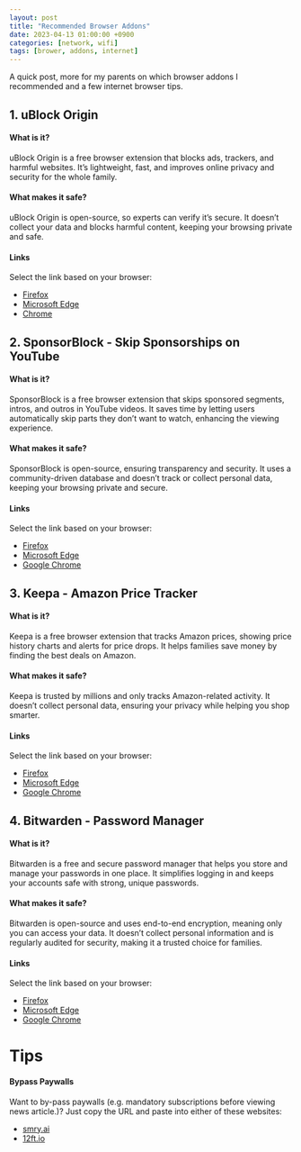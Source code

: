 ```yaml
---
layout: post
title: "Recommended Browser Addons"
date: 2023-04-13 01:00:00 +0900
categories: [network, wifi]
tags: [brower, addons, internet]
---
```


A quick post, more for my parents on which browser addons I recommended and a few internet browser tips. 

## 1. uBlock Origin

#### What is it?

uBlock Origin is a free browser extension that blocks ads, trackers, and harmful websites. It’s lightweight, fast, and improves online privacy and security for the whole family.

#### What makes it safe?

uBlock Origin is open-source, so experts can verify it’s secure. It doesn’t collect your data and blocks harmful content, keeping your browsing private and safe.

#### Links

Select the link based on your browser:
- [Firefox](https://addons.mozilla.org/en-US/firefox/addon/ublock-origin/)
- [Microsoft Edge](https://microsoftedge.microsoft.com/addons/detail/ublock-origin/odfafepnkmbhccpbejgmiehpchacaeak)
- [Chrome](https://chrome.google.com/webstore/detail/ublock-origin/cjpalhdlnbpafiamejdnhcphjbkeiagm)

## 2. SponsorBlock - Skip Sponsorships on YouTube

#### What is it?

SponsorBlock is a free browser extension that skips sponsored segments, intros, and outros in YouTube videos. It saves time by letting users automatically skip parts they don’t want to watch, enhancing the viewing experience.

#### What makes it safe?

SponsorBlock is open-source, ensuring transparency and security. It uses a community-driven database and doesn’t track or collect personal data, keeping your browsing private and secure.

#### Links

Select the link based on your browser:
- [Firefox](https://addons.mozilla.org/addon/sponsorblock)
- [Microsoft Edge](https://microsoftedge.microsoft.com/addons/detail/sponsorblock-for-youtube-/mbmgnelfcpoecdepckhlhegpcehmpmji)
- [Google Chrome](https://chrome.google.com/webstore/detail/mnjggcdmjocbbbhaepdhchncahnbgone)

## 3. Keepa - Amazon Price Tracker

#### What is it?

Keepa is a free browser extension that tracks Amazon prices, showing price history charts and alerts for price drops. It helps families save money by finding the best deals on Amazon.

#### What makes it safe?

Keepa is trusted by millions and only tracks Amazon-related activity. It doesn’t collect personal data, ensuring your privacy while helping you shop smarter.

#### Links

Select the link based on your browser:
- [Firefox](https://addons.mozilla.org/firefox/addon/keepa/)
- [Microsoft Edge](https://microsoftedge.microsoft.com/addons/detail/ejefaeioamebhekmfaclajddbpnnobje)
- [Google Chrome](https://chrome.google.com/webstore/detail/neebplgakaahbhdphmkckjjcegoiijjo)

## 4. Bitwarden - Password Manager

#### What is it?

Bitwarden is a free and secure password manager that helps you store and manage your passwords in one place. It simplifies logging in and keeps your accounts safe with strong, unique passwords.

#### What makes it safe?

Bitwarden is open-source and uses end-to-end encryption, meaning only you can access your data. It doesn’t collect personal information and is regularly audited for security, making it a trusted choice for families.

#### Links

Select the link based on your browser:
- [Firefox](https://addons.mozilla.org/en-US/firefox/addon/bitwarden-password-manager/?browser=firefox)
- [Microsoft Edge](https://microsoftedge.microsoft.com/addons/detail/jbkfoedolllekgbhcbcoahefnbanhhlh)
- [Google Chrome](https://chromewebstore.google.com/detail/bitwarden-free-password-m/nngceckbapebfimnlniiiahkandclblb?browser=chrome)


# Tips

#### Bypass Paywalls
Want to by-pass paywalls (e.g. mandatory subscriptions before viewing news article.)?
Just copy the URL and paste into either of these websites:
- [smry.ai](https://www.smry.ai/)
- [12ft.io](https://12ft.io/)
